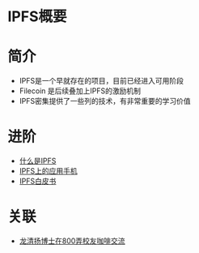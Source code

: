 # IPFS概要

# 简介

- IPFS是一个早就存在的项目，目前已经进入可用阶段
- Filecoin 是后续叠加上IPFS的激励机制
- IPFS密集提供了一些列的技术，有非常重要的学习价值

# 进阶

- [什么是IPFS](什么是IPFS.md)
- [IPFS上的应用手机](IPFS上的应用.md)
- [IPFS白皮书](IPFS白皮书.md)

# 关联
- [龙清扬博士在800弄校友咖啡交流](../../活动/2018-03/800弄校友咖啡交流-1803.md)

